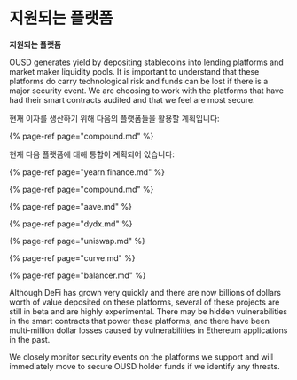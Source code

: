 # 지원되는 플랫폼

**지원되는 플랫폼**

OUSD generates yield by depositing stablecoins into lending platforms and market maker liquidity pools. It is important to understand that these platforms do carry technological risk and funds can be lost if there is a major security event. We are choosing to work with the platforms that have had their smart contracts audited and that we feel are most secure.

현재 이자를 생산하기 위해 다음의 플랫폼들을 활용할 계획입니다:

{% page-ref page="compound.md" %}

현재 다음 플랫폼에 대해 통합이 계획되어 있습니다:

{% page-ref page="yearn.finance.md" %}

{% page-ref page="compound.md" %}

{% page-ref page="aave.md" %}

{% page-ref page="dydx.md" %}

{% page-ref page="uniswap.md" %}

{% page-ref page="curve.md" %}

{% page-ref page="balancer.md" %}

Although DeFi has grown very quickly and there are now billions of dollars worth of value deposited on these platforms, several of these projects are still in beta and are highly experimental. There may be hidden vulnerabilities in the smart contracts that power these platforms, and there have been multi-million dollar losses caused by vulnerabilities in Ethereum applications in the past.

We closely monitor security events on the platforms we support and will immediately move to secure OUSD holder funds if we identify any threats.



